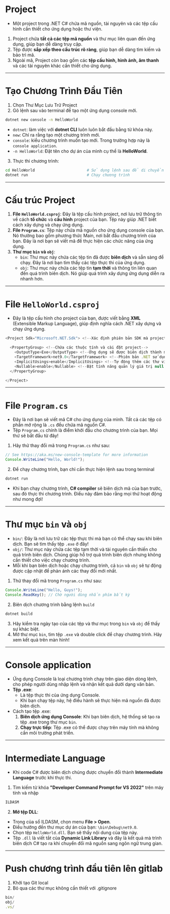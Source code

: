 # Project

- Một project trong .NET C# chứa mã nguồn, tài nguyên và các tệp cấu hình cần thiết cho ứng dụng hoặc thư viện.

<v-clicks>

1. Project chứa **tất cả các tệp mã nguồn** và thư mục liên quan đến ứng dụng, giúp bạn dễ dàng truy cập.
2. Tệp được **sắp xếp theo cấu trúc rõ ràng**, giúp bạn dễ dàng tìm kiếm và bảo trì mã.
3. Ngoài mã, Project còn bao gồm các **tệp cấu hình, hình ảnh, âm thanh** và các tài nguyên khác cần thiết cho ứng dụng.

</v-clicks>

---

# Tạo Chương Trình Đầu Tiên

<v-clicks>

1. Chọn Thư Mục Lưu Trữ Project
2. Gõ lệnh sau vào terminal để tạo một ứng dụng console mới.

```sh
dotnet new console -n HelloWorld
```

- `dotnet`: làm việc với **dotnet CLI** luôn luôn bắt đầu bằng từ khóa này.
- `new`: Chỉ ra rằng tạo một chương trình mới.
- `console`: kiểu chương trình muốn tạo mới. Trong trường hợp này là `console application`.
- `-n HelloWorld`: Đặt tên cho dự án của mình cụ thể là **HelloWorld**.

3. Thực thi chương trình:

```bash
cd HelloWorld                       # Sử dụng lệnh sau để di chuyển vào thư mục chứa project
dotnet run                          # Chạy chương trình
```

</v-clicks>

---

# Cấu trúc Project

<v-clicks>

1. **File `HelloWorld.csproj`**: Đây là tệp cấu hình project, nơi lưu trữ thông tin về cách **tổ chức** và **cấu hình** project của bạn. Tệp này giúp .NET biết cách xây dựng và chạy ứng dụng.
2. **File `Program.cs`**: Tệp này chứa mã nguồn cho ứng dụng console của bạn. Nó thường bao gồm phương thức Main, nơi bắt đầu chương trình của bạn. Đây là nơi bạn sẽ viết mã để thực hiện các chức năng của ứng dụng.
3. **Thư mục `bin` và `obj`**:
   - `bin`: Thư mục này chứa các tệp tin đã được **biên dịch** và sẵn sàng để chạy. Đây là nơi bạn tìm thấy các tệp thực thi của ứng dụng.
   - `obj`: Thư mục này chứa các tệp tin **tạm thời** và thông tin liên quan đến quá trình biên dịch. Nó giúp quá trình xây dựng ứng dụng diễn ra nhanh hơn.

</v-clicks>

---

# File `HelloWorld.csproj`

<v-clicks>

- Đây là tệp cấu hình cho project của bạn, được viết bằng **XML** (Extensible Markup Language), giúp định nghĩa cách .NET xây dựng và chạy ứng dụng.

```ts
<Project Sdk="Microsoft.NET.Sdk"> <!--Xác định phiên bản SDK mà project sẽ sử dụng-->

  <PropertyGroup> <!--Chứa các thuộc tính và cài đặt project-->
    <OutputType>Exe</OutputType> <!--Ứng dụng sẽ được biên dịch thành một tệp thực thi (executable)-->
    <TargetFramework>net9.0</TargetFramework> <!--Phiên bản .NET sử dụng để thực thi chương trình-->
    <ImplicitUsings>enable</ImplicitUsings> <!--Tự động thêm các thư viện phổ biến mà không dùng using-->
    <Nullable>enable</Nullable> <!--Bật tính năng quản lý giá trị null để tránh lỗi do null gây ra-->
  </PropertyGroup>

</Project>
```

</v-clicks>

---

# File `Program.cs`

<v-clicks>

- Đây là nơi bạn sẽ viết mã C# cho ứng dụng của mình. Tất cả các tệp có phần mở rộng là `.cs` đểu chứa mã nguồn C#.
- Tệp `Program.cs` chính là điểm khởi đầu cho chương trình của bạn. Mọi thứ sẽ bắt đầu từ đây!

1. Hãy thử thay đổi mã trong `Program.cs` như sau:

```ts
// See https://aka.ms/new-console-template for more information
Console.WriteLine("Hello, World!");
```

2. Để chạy chương trình, bạn chỉ cần thực hiện lệnh sau trong terminal

```bash
dotnet run
```

- Khi bạn chạy chương trình, **C# compiler** sẽ biên dịch mã của bạn trước, sau đó thực thi chương trình. Điều này đảm bảo rằng mọi thứ hoạt động như mong đợi!

</v-clicks>

---

# Thư mục `bin` và `obj`

<v-clicks>

- `bin/`: Đây là nơi lưu trữ các tệp thực thi mà bạn có thể chạy sau khi biên dịch. Bạn sẽ tìm thấy tệp `.exe` ở đây!
- `obj/`: Thư mục này chứa các tệp tạm thời và tài nguyên cần thiến cho quá trình biên dịch. Chúng giúp hỗ trợ quá trình biên dịch nhưng không cần thiết cho việc chạy chương trình.
- Mỗi khi bạn biên dịch hoặc chạy chương trình, cả `bin` và `obj` sẽ tự động được cập nhật để phản ánh các thay đổi mới nhất.

1. Thử thay đổi mã trong `Program.cs` như sau:

```ts
Console.WriteLine("Hello, Guys!");
Console.ReadKey(); // Chờ người dùng nhấn phím bất kỳ
```

2. Biên dịch chương trình bằng lệnh `build`

```sh
dotnet build
```

3. Hãy kiểm tra ngày tạo của các tệp và thư mục trong `bin` và `obj` để thấy sự khác biệt.
4. Mở thư mục `bin`, tìm tệp `.exe` và double click để chạy chương trình. Hãy xem kết quả trên màn hình!

</v-clicks>

---

# Console application

<v-clicks>

- Ứng dụng Console là loại chương trình chạy trên giao diện dòng lệnh, cho phép người dùng nhập lệnh và nhận kết quả dưới dạng văn bản.
- **Tệp .exe**:
  - Là tệp thực thi của ứng dụng Console.
  - Khi bạn chạy tệp này, hệ điều hành sẽ thực hiện mã nguồn đã được biên dịch.
- Cách tạo tệp .exe:
  1. **Biên dịch ứng dụng Console**: Khi bạn biên dịch, hệ thống sẽ tạo ra tệp .exe trong thư mục `bin`.
  2. **Chạy trực tiếp**: Tệp .exe có thể được chạy trên máy tính mà không cần môi trường phát triển.

</v-clicks>

---

# Intermediate Language

<v-clicks>

- Khi code C# được biên dịch chúng được chuyển đổi thành **Intermediate Language** trước khi thực thi.

1. Tìm kiếm từ khóa **"Developer Command Prompt for VS 2022"** trên máy tính và nhập

```sh
ILDASM
```

2. **Mở tệp DLL**:

- Trong của sổ ILDASM, chọn menu **File > Open**.
- Điều hướng đến thư mục dự án của bạn: `\bin\Debug\net9.0`.
- Chọn tệp `HelloWorld.dll`. Bạn sẽ thấy nội dung của tệp này.
- Tệp `.dll` là viết tắt của **Dynamic Link Library** và đây là kết quả mà trình biên dịch C# tạo ra khi chuyển đổi mã nguồn sang ngôn ngữ trung gian.

</v-clicks>

---

# Push chương trình đầu tiên lên gitlab

<v-clicks>

1. Khởi tạo Git local
2. Bỏ qua các thư mục không cần thiết với .gitignore

```ts
bin/
obj/
.vs/
```

</v-clicks>
